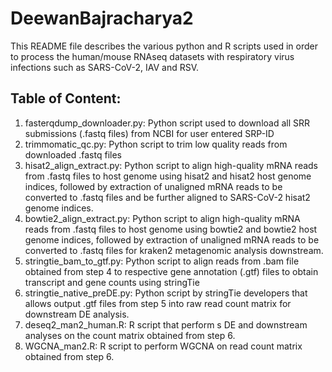 # DeewanBajracharya2
This README file describes the various python and R scripts used in order to process the human/mouse RNAseq datasets with respiratory virus infections such as SARS-CoV-2, IAV and RSV.

## Table of Content:
1. fasterqdump_downloader.py: Python script used to download all SRR submissions (.fastq files) from NCBI for user entered SRP-ID
2. trimmomatic_qc.py: Python script to trim low quality reads from downloaded .fastq files
3. hisat2_align_extract.py: Python script to align high-quality mRNA reads from .fastq files to host genome using hisat2 and hisat2 host genome indices, followed by extraction of unaligned mRNA reads to be converted to .fastq files and be further aligned to SARS-CoV-2 hisat2 genome indices.
4. bowtie2_align_extract.py: Python script to align high-quality mRNA reads from .fastq files to host genome using bowtie2 and bowtie2 host genome indices, followed by extraction of unaligned mRNA reads to be converted to .fastq files for kraken2 metagenomic analysis downstream.
5. stringtie_bam_to_gtf.py: Python script to align reads from .bam file obtained from step 4 to respective gene annotation (.gtf) files to obtain transcript and gene counts using stringTie
6. stringtie_native_preDE.py: Python script by stringTie developers that allows output .gtf files from step 5 into raw read count matrix for downstream DE analysis.
7. deseq2_man2_human.R: R script that perform s DE and downstream analyses on the count matrix obtained from step 6.
8. WGCNA_man2.R: R script to perform WGCNA on read count matrix obtained from step 6.
